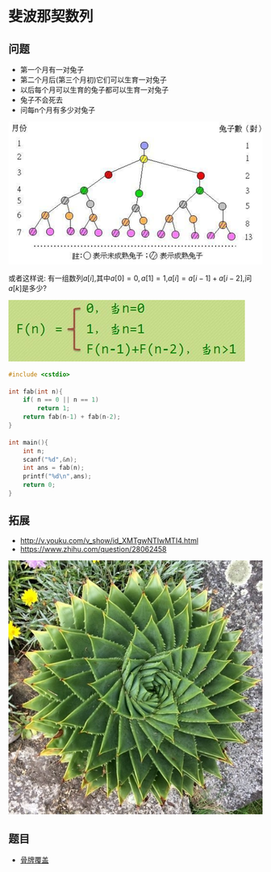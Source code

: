 # 斐波那契数列

## 问题

 - 第一个月有一对兔子
 - 第二个月后(第三个月初)它们可以生育一对兔子
 - 以后每个月可以生育的兔子都可以生育一对兔子
 - 兔子不会死去
 - 问每n个月有多少对兔子

![](./fab-1.jpg)


或者这样说: 有一组数列$a[i]$,其中$a[0] = 0,a[1] = 1$,$a[i] = a[i-1] + a[i-2]$,问$a[k]$是多少?



![](./fab-2.jpg)


```c
#include <cstdio>

int fab(int n){
    if( n == 0 || n == 1)
        return 1;
    return fab(n-1) + fab(n-2);
}

int main(){
    int n;
    scanf("%d",&n);
    int ans = fab(n);
    printf("%d\n",ans);
    return 0;
}

```



## 拓展

- http://v.youku.com/v_show/id_XMTgwNTIwMTI4.html
- https://www.zhihu.com/question/28062458


![1](./plant_fac.jpg)


## 题目

 - [骨牌覆盖](https://www.cnblogs.com/tjsudys/p/4427861.html)
